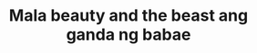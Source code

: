 ---
layout: post
title: Mala beauty and the beast ang ganda ng babae
duration: '00:48'
view: 310
rate: 2
video: 'https://flashservice.xvideos.com/embedframe/20619117'
category: 
 - pinay
 - curvy
 - beautiful
tags: 
 - pinay-sex
 - nene
 - mokong
 - fucked
 - jackpot
 - flawless
 - hotel 
priority: 0.9
changefreq: daily
---